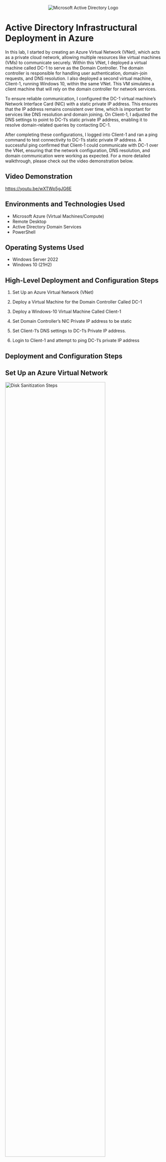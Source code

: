 <p align="center">
<img src="https://i.imgur.com/pU5A58S.png" alt="Microsoft Active Directory Logo"/>
</p>

<h1>Active Directory Infrastructural Deployment in Azure</h1>
In this lab, I started by creating an Azure Virtual Network (VNet), which acts as a private cloud network, allowing multiple resources like virtual machines (VMs) to communicate securely. Within this VNet, I deployed a virtual machine called DC-1 to serve as the Domain Controller. The domain controller is responsible for handling user authentication, domain-join requests, and DNS resolution. I also deployed a second virtual machine, Client-1, running Windows 10, within the same VNet. This VM simulates a client machine that will rely on the domain controller for network services.

To ensure reliable communication, I configured the DC-1 virtual machine’s Network Interface Card (NIC) with a static private IP address. This ensures that the IP address remains consistent over time, which is important for services like DNS resolution and domain joining. On Client-1, I adjusted the DNS settings to point to DC-1’s static private IP address, enabling it to resolve domain-related queries by contacting DC-1.

After completing these configurations, I logged into Client-1 and ran a ping command to test connectivity to DC-1’s static private IP address. A successful ping confirmed that Client-1 could communicate with DC-1 over the VNet, ensuring that the network configuration, DNS resolution, and domain communication were working as expected. For a more detailed walkthrough, please check out the video demonstration below.<br />


<h2>Video Demonstration</h2>

https://youtu.be/wXTWp5gJG6E

<h2>Environments and Technologies Used</h2>

- Microsoft Azure (Virtual Machines/Compute)
- Remote Desktop
- Active Directory Domain Services
- PowerShell

<h2>Operating Systems Used </h2>

- Windows Server 2022
- Windows 10 (21H2)

<h2>High-Level Deployment and Configuration Steps</h2>

1. Set Up an Azure Virtual Network (VNet)

2. Deploy a Virtual Machine for the Domain Controller Called DC-1

3. Deploy a Windows-10 Virtual Machine Called Client-1

4. Set Domain Controller’s NIC Private IP address to be static

5. Set Client-1’s DNS settings to DC-1’s Private IP address.

6. Login to Client-1 and attempt to ping DC-1’s private IP address


<h2>Deployment and Configuration Steps</h2>

<h2>Set Up an Azure Virtual Network</h2>
<p>
<img src="https://i.imgur.com/HSgd1XY.png" height="80%" width="80%" alt="Disk Sanitization Steps"/>
</p>
<p>
In this step, I created an Azure Virtual Network (VNet) to establish a secure and isolated environment where all the Active Directory components can communicate. I configured the VNet with subnets to help organize the network traffic and defined network settings, such as IP address ranges, DNS servers, and security rules, to ensure smooth connectivity between resources. This setup served as the foundation for deploying the Domain Controller (DC) and other necessary components.
</p>
<br />

<h2>Deploy a Virtual Machine for the Domain Controller Called DC-1</h2>
<p>
<img src="https://i.imgur.com/O8bBekh.png" height="80%" width="80%" alt="Disk Sanitization Steps"/>
</p>
<p>
In this step, I deployed a virtual machine named DC-1 in Azure to serve as the domain controller. This VM is responsible for managing user authentication, enforcing security policies, handling directory services, and providing DNS resolution for the domain. It runs a Windows Server operating system with the Active Directory Domain Services (AD DS) role installed, which allows it to create and manage a domain where other devices, like client machines, can join and authenticate. As the domain controller, DC-1 becomes a central part of the network infrastructure, ensuring secure access and efficient management of resources.
</p>
<br />

<h2>Deploy a Windows-10 Virtual Machine Called Client-1</h2>
<p>
<img src="https://i.imgur.com/qVHAwQ1.png" height="80%" width="80%" alt="Disk Sanitization Steps"/>
</p>
<p>
In this step, I deployed a virtual machine named Client-1 running Windows 10 in Azure to simulate a typical client machine within the network. This VM will be used to test and demonstrate how client devices interact with the domain controller for services like authentication, DNS resolution, and network resource access. I configured the client machine to join the domain managed by the domain controller, allowing it to rely on the DC for directory services and security policies.
</p>
<br />

<h2>Set Domain Controller’s NIC Private IP address to be static</h2>
<p>
<img src="https://i.imgur.com/g9Vffma.png" height="80%" width="80%" alt="Disk Sanitization Steps"/>
</p>
<p>
In this step, I set the Domain Controller's Network Interface Card (NIC) private IP address to static. This ensures that the IP address remains consistent over time, providing a reliable connection for network communication, DNS resolution, and other services that depend on the Domain Controller. By doing this, I make sure that there are no disruptions in connectivity with client machines and that services like Active Directory and DNS continue to function properly without any issues caused by IP address changes.
</p>
<br />

<h2>Set Client-1’s DNS settings to DC-1’s Private IP address.</h2>
<p>
<img src="https://i.imgur.com/Iog4zsh.png" height="80%" width="80%" alt="Disk Sanitization Steps"/>
</p>
<p>
In this step, I configured Client-1's DNS settings to use DC-1’s private IP address. This ensures that Client-1 queries the Domain Controller for DNS resolution. By doing this, Client-1 can resolve domain names, authenticate users, and access network resources by relying on the domain controller’s DNS services. This setup is crucial for proper communication and functionality within the domain, allowing the client machine to find and interact with the domain controller for directory services and other domain-related tasks.
</p>
<br />

<h2>Login to Client-1 and attempt to ping DC-1’s private IP address</h2>
<p>
<img src="https://i.imgur.com/fTOm5qr.png" height="80%" width="80%" alt="Disk Sanitization Steps"/>
</p>
<p>
In this step, I logged into Client-1 and opened PowerShell to use the Test-Connection command (also known as the ping command) to test the network connectivity between Client-1 and DC-1 by pinging DC-1’s private IP address. This step helps verify that Client-1 can successfully reach DC-1 over the network, confirming that the DNS settings are correct and that the client can communicate with the domain controller for authentication, directory services, and other domain-related functions. If the ping is successful, it confirms that the network configuration is correct and that both virtual machines are properly connected.
</p>
<br />
